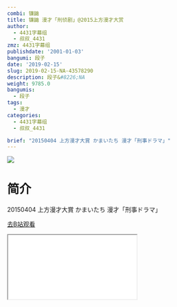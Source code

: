 ```yaml
---
combi: 镰鼬
title: 镰鼬 漫才「刑侦剧」@2015上方漫才大赏
author:
  - 4431字幕组
  - 叔叔_4431
zmz: 4431字幕组
publishdate: '2001-01-03'
bangumi: 段子
date: '2019-02-15'
slug: 2019-02-15-NA-43578290
description: 段子&#8226;NA
weight: 9785.0
bangumis:
  - 段子
tags:
  - 漫才
categories:
  - 4431字幕组
  - 叔叔_4431

brief: "20150404 上方漫才大賞 かまいたち 漫才「刑事ドラマ」"
---
```

![](https://i.imgur.com/CEGYgnn.jpg)
# 简介  
20150404 上方漫才大賞
かまいたち 漫才「刑事ドラマ」  

[去B站观看](https://www.bilibili.com/video/av43578290/)
<div class ="resp-container"><iframe class="testiframe" src="//player.bilibili.com/player.html?aid=43578290"", scrolling="no", allowfullscreen="true" > </iframe></div> 
